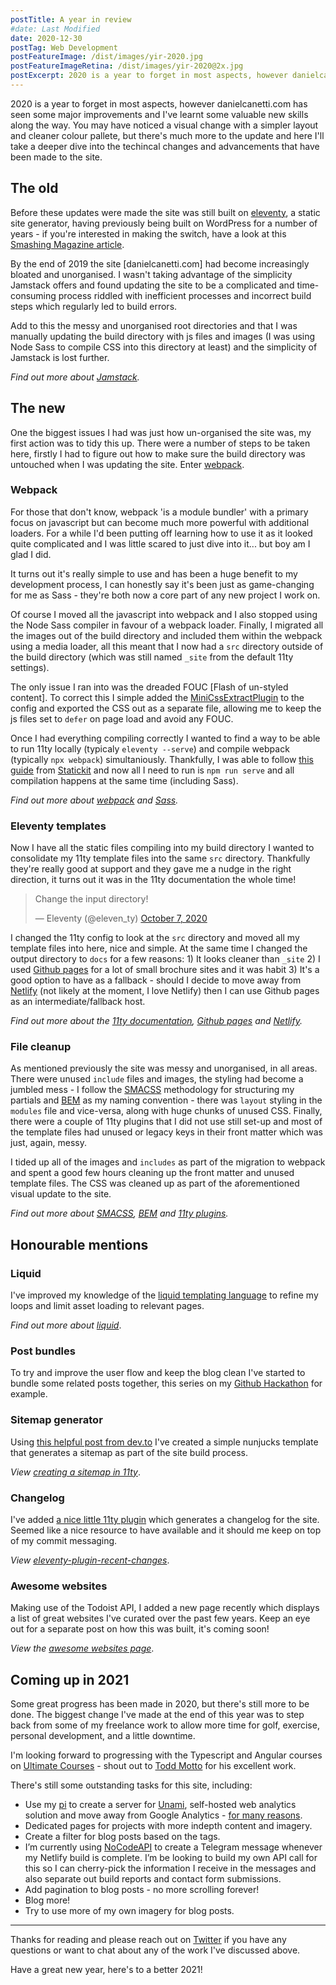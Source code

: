 ```yaml
---
postTitle: A year in review
#date: Last Modified
date: 2020-12-30
postTag: Web Development
postFeatureImage: /dist/images/yir-2020.jpg
postFeatureImageRetina: /dist/images/yir-2020@2x.jpg
postExcerpt: 2020 is a year to forget in most aspects, however danielcanetti.com has seen some major improvements and I've learnt some valuable new skills along the way.
---
```


2020 is a year to forget in most aspects, however danielcanetti.com has seen some major improvements and I've learnt some valuable new skills along the way. You may have noticed a visual change with a simpler layout and cleaner colour pallete, but there's much more to the update and here I'll take a deeper dive into the techincal changes and advancements that have been made to the site.

## The old

Before these updates were made the site was still built on [eleventy](https://www.11ty.dev/), a static site generator, having previously being built on WordPress for a number of years - if you're interested in making the switch, have a look at this [Smashing Magazine article](https://www.smashingmagazine.com/2020/12/wordpress-eleventy-static-site-generator/).

By the end of 2019 the site [danielcanetti.com] had become increasingly bloated and unorganised. I wasn't taking advantage of the simplicity Jamstack offers and found updating the site to be a complicated and time-consuming process riddled with inefficient processes and incorrect build steps which regularly led to build errors.

Add to this the messy and unorganised root directories and that I was manually updating the build directory with js files and images (I was using Node Sass to compile CSS into this directory at least) and the simplicity of Jamstack is lost further.

*Find out more about [Jamstack](https://jamstack.org/).*

## The new

One the biggest issues I had was just how un-organised the site was, my first action was to tidy this up. There were a number of steps to be taken here, firstly I had to figure out how to make sure the build directory was untouched when I was updating the site. Enter [webpack](https://webpack.js.org/).

### Webpack

For those that don't know, webpack 'is a module bundler' with a primary focus on javascript but can become much more powerful with additional loaders. For a while I'd been putting off learning how to use it as it looked quite complicated and I was little scared to just dive into it... but boy am I glad I did.

It turns out it's really simple to use and has been a huge benefit to my development process, I can honestly say it's been just as game-changing for me as Sass - they're both now a core part of any new project I work on.

Of course I moved all the javascript into webpack and I also stopped using the Node Sass compiler in favour of a webpack loader. Finally, I migrated all the images out of the build directory and included them within the webpack using a media loader, all this meant that I now had a `src` directory outside of the build directory (which was still named `_site` from the default 11ty settings). 

The only issue I ran into was the dreaded FOUC [Flash of un-styled content]. To correct this I simple added the [MiniCssExtractPlugin](https://webpack.js.org/plugins/mini-css-extract-plugin/) to the config and exported the CSS out as a separate file, allowing me to keep the js files set to `defer` on page load and avoid any FOUC.

Once I had everything compiling correctly I wanted to find a way to be able to run 11ty locally (typicaly `eleventy --serve`) and compile webpack (typically `npx webpack`) simultaniously. Thankfully, I was able to follow [this guide](https://statickit.com/guides/eleventy-webpack) from [Statickit](https://statickit.com/) and now all I need to run is `npm run serve` and all compilation happens at the same time (including Sass).

*Find out more about [webpack](https://webpack.js.org/) and [Sass](https://sass-lang.com/).*

### Eleventy templates

Now I have all the static files compiling into my build directory I wanted to consolidate my 11ty template files into the same `src` directory. Thankfully they're really good at support and they gave me a nudge in the right direction, it turns out it was in the 11ty documentation the whole time!

<blockquote class="twitter-tweet"><p lang="en" dir="ltr">Change the input directory!</p>&mdash; Eleventy (@eleven_ty) <a href="https://twitter.com/eleven_ty/status/1313962871634702337?ref_src=twsrc%5Etfw">October 7, 2020</a></blockquote> <script async src="https://platform.twitter.com/widgets.js" charset="utf-8"></script>

I changed the 11ty config to look at the `src` directory and moved all my template files into here, nice and simple. At the same time I changed the output directory to `docs` for a few reasons: 1) It looks cleaner than `_site` 2) I used [Github pages](https://pages.github.com/) for a lot of small brochure sites and it was habit 3) It's a good option to have as a fallback - should I decide to move away from [Netlify](https://www.netlify.com/) (not likely at the moment, I love Netlify) then I can use Github pages as an intermediate/fallback host.

*Find out more about the [11ty documentation](https://www.11ty.dev/docs/), [Github pages](https://pages.github.com/) and [Netlify](https://www.netlify.com/).*

### File cleanup

As mentioned previously the site was messy and unorganised, in all areas. There were unused `include` files and images, the styling had become a jumbled mess - I follow the [SMACSS](http://smacss.com/) methodology for structuring my partials and [BEM](http://getbem.com/) as my naming convention - there was `layout` styling in the `modules` file and vice-versa, along with huge chunks of unused CSS. Finally, there were a couple of 11ty plugins that I did not use still set-up and most of the template files had unused or legacy keys in their front matter which was just, again, messy. 

I tided up all of the images and `includes` as part of the migration to webpack and spent a good few hours cleaning up the front matter and unused template files. The CSS was cleaned up as part of the aforementioned visual update to the site.

*Find out more about [SMACSS](http://smacss.com/), [BEM](http://getbem.com/) and [11ty plugins](https://www.11ty.dev/docs/plugins/).*


## Honourable mentions

### Liquid

I've improved my knowledge of the [liquid templating language](https://shopify.github.io/liquid/basics/introduction/) to refine my loops and limit asset loading to relevant pages.

*Find out more about [liquid](https://shopify.github.io/liquid/basics/introduction/)*.

### Post bundles

To try and improve the user flow and keep the blog clean I've started to bundle some related posts together, this series on my [Github Hackathon](/blog/github-actions-hackathon/) for example.

### Sitemap generator

Using [this helpful post from dev.to](https://dev.to/iarehilton/creating-a-sitemap-in-11ty-2jll) I've created a simple nunjucks template that generates a sitemap as part of the site build process.

*View [creating a sitemap in 11ty](https://dev.to/iarehilton/creating-a-sitemap-in-11ty-2jll)*.

### Changelog

I've added [a nice little 11ty plugin](https://github.com/workeffortwaste/eleventy-plugin-recent-changes/) which generates a changelog for the site. Seemed like a nice resource to have available and it should me keep on top of my commit messaging.

*View [eleventy-plugin-recent-changes](https://github.com/workeffortwaste/eleventy-plugin-recent-changes/)*.

### Awesome websites

Making use of the Todoist API, I added a new page recently which displays a list of great websites I've curated over the past few years. Keep an eye out for a separate post on how this was built, it's coming soon!  

*View the [awesome websites page](/awesome-sites/)*.

## Coming up in 2021

Some great progress has been made in 2020, but there's still more to be done. The biggest change I've made at the end of this year was to step back from some of my freelance work to allow more time for golf, exercise, personal development, and a little downtime.

I'm looking forward to progressing with the Typescript and Angular courses on [Ultimate Courses](https://ultimatecourses.com/) - shout out to [Todd Motto](https://twitter.com/toddmotto) for his excellent work.

There's still some outstanding tasks for this site, including:

- Use my [pi](https://www.raspberrypi.org/) to create a server for [Unami](https://umami.is/docs/about), self-hosted web analytics solution and move away from Google Analytics - [for many reasons](https://dev.to/markosaric/why-you-should-remove-google-analytics-from-your-site-5c7h).
- Dedicated pages for projects with more indepth content and imagery.
- Create a filter for blog posts based on the tags.
- I’m currently using [NoCodeAPI](https://nocodeapi.com/) to create a Telegram message whenever my Netlify build is complete. I’m be looking to build my own API call for this so I can cherry-pick the information I receive in the messages and also separate out build reports and contact form submissions.
- Add pagination to blog posts - no more scrolling forever!
- Blog more!
- Try to use more of my own imagery for blog posts.

---

Thanks for reading and please reach out on [Twitter](https://twitter.com/dan_canetti/) if you have any questions or want to chat about any of the work I've discussed above.

Have a great new year, here's to a better 2021!